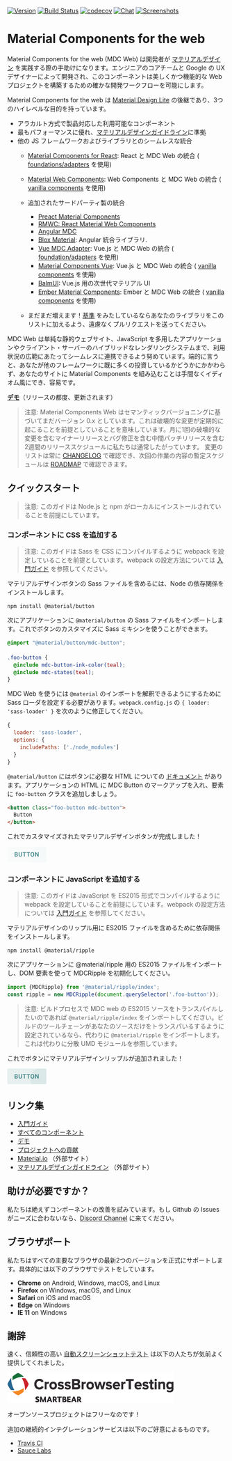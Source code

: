 [![Version](https://img.shields.io/npm/v/material-components-web.svg)](https://www.npmjs.com/package/material-components-web)
[![Build Status](https://travis-ci.com/material-components/material-components-web.svg?branch=master)](https://travis-ci.com/material-components/material-components-web/)
[![codecov](https://codecov.io/gh/material-components/material-components-web/branch/master/graph/badge.svg)](https://codecov.io/gh/material-components/material-components-web)
[![Chat](https://img.shields.io/discord/259087343246508035.svg)](https://discord.gg/material-components)
[![Screenshots](https://us-central1-material-components-web.cloudfunctions.net/screenshot-shield-svg)](https://us-central1-material-components-web.cloudfunctions.net/screenshot-shield-url)

# Material Components for the web

Material Components for the web (MDC Web) は開発者が [マテリアルデザイン](https://www.material.io) を実践する際の手助けになります。エンジニアのコアチームと Google の UX デザイナーによって開発され、このコンポーネントは美しくかつ機能的な Web プロジェクトを構築するための確かな開発ワークフローを可能にします。

Material Components for the web は [Material Design Lite](https://getmdl.io/) の後継であり、3つのハイレベルな目的を持っています。

- アラカルト方式で製品対応した利用可能なコンポーネント
- 最もパフォーマンスに優れ、[マテリアルデザインガイドライン](https://material.io/guidelines)に準拠
- 他の JS フレームワークおよびライブラリとのシームレスな統合
  - [Material Components for React](https://github.com/material-components/material-components-web-react): React と MDC Web の統合 ( [foundations/adapters](./docs/integrating-into-frameworks.md#the-advanced-approach-using-foundations-and-adapters) を使用)
  - [Material Web Components](https://github.com/material-components/material-components-web-components): Web Components と MDC Web の統合 ( [vanilla components](./docs/integrating-into-frameworks.md#the-simple-approach-wrapping-mdc-web-vanilla-components) を使用)
  - 追加されたサードパーティ製の統合
    - [Preact Material Components](https://github.com/prateekbh/preact-material-components)
    - [RMWC: React Material Web Components](https://github.com/jamesmfriedman/rmwc)
    - [Angular MDC](https://github.com/trimox/angular-mdc-web)
    - [Blox Material](https://blox.src.zone/material): Angular 統合ライブラリ.
    - [Vue MDC Adapter](https://github.com/stasson/vue-mdc-adapter): Vue.js と MDC Web の統合 ( [foundation/adapters](./docs/integrating-into-frameworks.md#the-advanced-approach-using-foundations-and-adapters) を使用)
    - [Material Components Vue](https://github.com/matsp/material-components-vue): Vue.js と MDC Web の統合 ( [vanilla components](./docs/integrating-into-frameworks.md#the-simple-approach-wrapping-mdc-web-vanilla-components) を使用)
    - [BalmUI](https://material.balmjs.com/): Vue.js 用の次世代マテリアル UI
    - [Ember Material Components](https://github.com/onehilltech/ember-cli-mdc): Ember と MDC Web の統合  ( [vanilla components](./docs/integrating-into-frameworks.md#the-simple-approach-wrapping-mdc-web-vanilla-components) を使用)

  - まだまだ増えます！[基準](docs/integrating-into-frameworks.md) をみたしているならあなたのライブラリをこのリストに加えるよう、遠慮なくプルリクエストを送ってください。

MDC Web は単純な静的ウェブサイト、JavaScript を多用したアプリケーションやクライアント・サーバーのハイブリッドなレンダリングシステムまで、利用状況の広範にあたってシームレスに連携できるよう努めています。端的に言うと、あなたが他のフレームワークに既に多くの投資しているかどうかにかかわらず、あなたのサイトに Material Components を組み込むことは手間なくイディオム風にでき、容易です。

**[デモ](https://material-components.github.io/material-components-web-catalog/)**（リリースの都度、更新されます）

> 注意: Material Components Web はセマンティックバージョニングに基づいてまだバージョン 0.x としています。これは破壊的な変更が定期的に起こることを前提としていることを意味しています。月に1回の破壊的な変更を含むマイナーリリースとバグ修正を含む中間パッチリリースを含む2週間のリリーススケジュールに私たちは通常したがっています。
> 変更のリストは常に [CHANGELOG](./CHANGELOG.md) で確認でき、次回の作業の内容の暫定スケジュールは [ROADMAP](./ROADMAP.md) で確認できます。

## クイックスタート

> 注意: このガイドは Node.js と npm がローカルにインストールされていることを前提にしています。

### コンポーネントに CSS を追加する

> 注意: このガイドは Sass を CSS にコンパイルするように webpack を設定していることを前提としています。webpack の設定方法については [入門ガイド](./docs/getting-started.md) を参照してください。

マテリアルデザインボタンの Sass ファイルを含めるには、Node の依存関係をインストールします。

```
npm install @material/button
```

次にアプリケーションに `@material/button` の Sass ファイルをインポートします。これでボタンのカスタマイズに Sass ミキシンを使うことができます。

```scss
@import "@material/button/mdc-button";

.foo-button {
  @include mdc-button-ink-color(teal);
  @include mdc-states(teal);
}
```

MDC Web を使うには `@material` のインポートを解釈できるようにするために Sass ローダを設定する必要があります。`webpack.config.js` の `{ loader: 'sass-loader' }` を次のように修正してください。

```js
{
  loader: 'sass-loader',
  options: {
    includePaths: ['./node_modules']
  }
}
```

`@material/button` にはボタンに必要な HTML についての [ドキュメント](packages/mdc-button/README.md) があります。アプリケーションの HTML に MDC Button のマークアップを入れ、要素に `foo-button` クラスを追加しましょう。

```html
<button class="foo-button mdc-button">
  Button
</button>
```

これでカスタマイズされたマテリアルデザインボタンが完成しました！

<img src="docs/button.png" alt="Button" width="90" height="36">

### コンポーネントに JavaScript を追加する

> 注意: このガイドは JavaScript を ES2015 形式でコンパイルするように webpack を設定していることを前提にしています。webpack の設定方法については [入門ガイド](./docs/getting-started.md) を参照してください。

マテリアルデザインのリップル用に ES2015 ファイルを含めるために依存関係をインストールします。

```
npm install @material/ripple
```

次にアプリケーションに @material/ripple 用の ES2015 ファイルをインポートし、DOM 要素を使って MDCRipple を初期化してください。

```js
import {MDCRipple} from '@material/ripple/index';
const ripple = new MDCRipple(document.querySelector('.foo-button'));
```

> 注意: ビルドプロセスで MDC web の ES2015 ソースをトランスパイルしたいのであれば `@material/ripple/index` をインポートしてください。ビルドのツールチェーンがあなたのソースだけをトランスパいるするように設定されているなら、代わりに `@material/ripple` をインポートします。これは代わりに分散 UMD モジュールを参照しています。

これでボタンにマテリアルデザインリップルが追加されました！

<img src="docs/button_with_ripple.png" alt="Button with Ripple" width="90" height="36">

## リンク集

- [入門ガイド](docs/getting-started.md)
- [すべてのコンポーネント](packages/)
- [デモ](demos/)
- [プロジェクトへの貢献](CONTRIBUTING.md)
- [Material.io](https://www.material.io) （外部サイト）
- [マテリアルデザインガイドライン](https://material.io/guidelines) （外部サイト）

## 助けが必要ですか？

私たちは絶えずコンポーネントの改善を試みています。もし Github の Issues がニーズに合わないなら、[Discord Channel](https://discord.gg/material-components) に来てください。

## ブラウザポート

私たちはすべての主要なブラウザの最新2つのバージョンを正式にサポートします。具体的には以下のブラウザでテストをしています。

- **Chrome** on Android, Windows, macOS, and Linux
- **Firefox** on Windows, macOS, and Linux
- **Safari** on iOS and macOS
- **Edge** on Windows
- **IE 11** on Windows

## 謝辞

速く、信頼性の高い [自動スクリーンショットテスト](test/screenshot/) は以下の人たちが気前よく提供してくれました。

[![CrossBrowserTesting logo](test/screenshot/static/images/cbt-logo.png)](https://crossbrowsertesting.com/)

オープンソースプロジェクトはフリーなのです！

追加の継続的インテグレーションサービスは以下のご好意によるものです。

- [Travis CI](https://travis-ci.com/)
- [Sauce Labs](https://saucelabs.com/)
